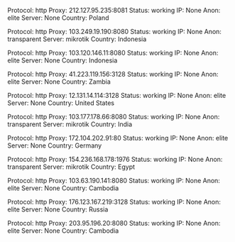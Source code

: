 Protocol: http
Proxy: 212.127.95.235:8081
Status: working
IP: None
Anon: elite
Server: None
Country: Poland

Protocol: http
Proxy: 103.249.19.190:8080
Status: working
IP: None
Anon: transparent
Server: mikrotik
Country: Indonesia

Protocol: http
Proxy: 103.120.146.11:8080
Status: working
IP: None
Anon: elite
Server: None
Country: Indonesia

Protocol: http
Proxy: 41.223.119.156:3128
Status: working
IP: None
Anon: elite
Server: None
Country: Zambia

Protocol: http
Proxy: 12.131.14.114:3128
Status: working
IP: None
Anon: elite
Server: None
Country: United States

Protocol: http
Proxy: 103.177.178.66:8080
Status: working
IP: None
Anon: transparent
Server: mikrotik
Country: India

Protocol: http
Proxy: 172.104.202.91:80
Status: working
IP: None
Anon: elite
Server: None
Country: Germany

Protocol: http
Proxy: 154.236.168.178:1976
Status: working
IP: None
Anon: transparent
Server: mikrotik
Country: Egypt

Protocol: http
Proxy: 103.63.190.141:8080
Status: working
IP: None
Anon: elite
Server: None
Country: Cambodia

Protocol: http
Proxy: 176.123.167.219:3128
Status: working
IP: None
Anon: elite
Server: None
Country: Russia

Protocol: http
Proxy: 203.95.196.20:8080
Status: working
IP: None
Anon: elite
Server: None
Country: Cambodia

